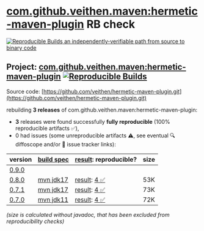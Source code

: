 [com.github.veithen.maven:hermetic-maven-plugin](https://central.sonatype.com/artifact/com.github.veithen.maven/hermetic-maven-plugin/versions) RB check
=======

[![Reproducible Builds](https://reproducible-builds.org/images/logos/rb.svg) an independently-verifiable path from source to binary code](https://reproducible-builds.org/)

## Project: [com.github.veithen.maven:hermetic-maven-plugin](https://central.sonatype.com/artifact/com.github.veithen.maven/hermetic-maven-plugin/versions) [![Reproducible Builds](https://img.shields.io/endpoint?url=https://raw.githubusercontent.com/jvm-repo-rebuild/reproducible-central/master/content/com/github/veithen/maven/hermetic-maven-plugin/badge.json)](https://github.com/jvm-repo-rebuild/reproducible-central/blob/master/content/com/github/veithen/maven/hermetic-maven-plugin/README.md)

Source code: [https://github.com/veithen/hermetic-maven-plugin.git](https://github.com/veithen/hermetic-maven-plugin.git)

rebuilding **3 releases** of com.github.veithen.maven:hermetic-maven-plugin:
- **3** releases were found successfully **fully reproducible** (100% reproducible artifacts :white_check_mark:),
- 0 had issues (some unreproducible artifacts :warning:, see eventual :mag: diffoscope and/or :memo: issue tracker links):

| version | [build spec](/BUILDSPEC.md) | [result](https://reproducible-builds.org/docs/jvm/): reproducible? | size |
| -- | --------- | ------ | -- |
| [0.9.0](https://central.sonatype.com/artifact/com.github.veithen.maven/hermetic-maven-plugin/0.9.0/pom) | | | |
| [0.8.0](https://central.sonatype.com/artifact/com.github.veithen.maven/hermetic-maven-plugin/0.8.0/pom) | [mvn jdk17](hermetic-maven-plugin-0.8.0.buildspec) | [result](hermetic-maven-plugin-0.8.0.buildinfo): [4 :white_check_mark: ](hermetic-maven-plugin-0.8.0.buildcompare) | 53K |
| [0.7.1](https://central.sonatype.com/artifact/com.github.veithen.maven/hermetic-maven-plugin/0.7.1/pom) | [mvn jdk17](hermetic-maven-plugin-0.7.1.buildspec) | [result](hermetic-maven-plugin-0.7.1.buildinfo): [4 :white_check_mark: ](hermetic-maven-plugin-0.7.1.buildcompare) | 73K |
| [0.7.0](https://central.sonatype.com/artifact/com.github.veithen.maven/hermetic-maven-plugin/0.7.0/pom) | [mvn jdk11](hermetic-maven-plugin-0.7.0.buildspec) | [result](hermetic-maven-plugin-0.7.0.buildinfo): [4 :white_check_mark: ](hermetic-maven-plugin-0.7.0.buildcompare) | 72K |

<i>(size is calculated without javadoc, that has been excluded from reproducibility checks)</i>
